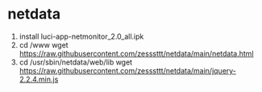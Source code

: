# netdata
1. install luci-app-netmonitor_2.0_all.ipk
2. cd /www wget https://raw.githubusercontent.com/zesssttt/netdata/main/netdata.html
3. cd /usr/sbin/netdata/web/lib wget https://raw.githubusercontent.com/zesssttt/netdata/main/jquery-2.2.4.min.js

